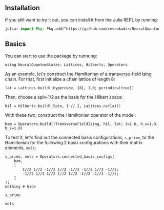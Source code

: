 ## Installation
If you still want to try it out, you can install it from the Julia REPL by running:
```julia
julia> import Pkg; Pkg.add("https://github.com/cevenkadir/NeuralQuantumStates.jl")
```

## Basics
You can start to use the package by runnung:
```@example 1
using NeuralQuantumStates: Lattices, Hilberts, Operators
```
As an example, let's construct the Hamiltonian of a transverse-field Ising chain. For that, first initialize a chain lattice of length 8:
```@example 1
lat = Lattices.build(:Hypercube, [8], 1.0; periodic=[true])
```
Then, choose a spin-1/2 as the basis for the Hilbert space:
```@example 1
hil = Hilberts.build(:Spin, 1 // 2, Lattices.nv(lat))
```
With these two, construct the Hamiltonian operator of the model:
```@example 1
ham = Operators.build(:TransverseFieldIsing, hil, lat; J=1.0, h_x=1.0, h_z=1.0)
```
To test it, let's find out the connected basis configurations, `s_prime`, to the Hamiltonian for the following 2 basis configurations with their matrix elements, `mels`:
```@example 1
s_prime, mels = Operators.connected_basis_configs(
    ham,
    [
        1//2 1//2 -1//2 1//2 -1//2 -1//2 1//2 -1//2;
        -1//2 1//2 1//2 1//2 1//2 -1//2 -1//2 -1//2;
    ]
);
nothing # hide
```
```@example 1
s_prime
```
```@example 1
mels
```
